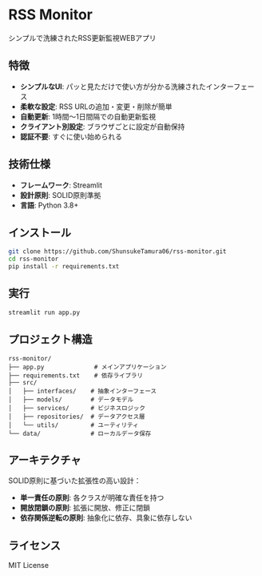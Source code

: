 # RSS Monitor

シンプルで洗練されたRSS更新監視WEBアプリ

## 特徴

- **シンプルなUI**: パッと見ただけで使い方が分かる洗練されたインターフェース
- **柔軟な設定**: RSS URLの追加・変更・削除が簡単
- **自動更新**: 1時間～1日間隔での自動更新監視
- **クライアント別設定**: ブラウザごとに設定が自動保持
- **認証不要**: すぐに使い始められる

## 技術仕様

- **フレームワーク**: Streamlit
- **設計原則**: SOLID原則準拠
- **言語**: Python 3.8+

## インストール

```bash
git clone https://github.com/ShunsukeTamura06/rss-monitor.git
cd rss-monitor
pip install -r requirements.txt
```

## 実行

```bash
streamlit run app.py
```

## プロジェクト構造

```
rss-monitor/
├── app.py              # メインアプリケーション
├── requirements.txt    # 依存ライブラリ
├── src/
│   ├── interfaces/    # 抽象インターフェース
│   ├── models/        # データモデル
│   ├── services/      # ビジネスロジック
│   ├── repositories/  # データアクセス層
│   └── utils/         # ユーティリティ
└── data/              # ローカルデータ保存
```

## アーキテクチャ

SOLID原則に基づいた拡張性の高い設計：

- **単一責任の原則**: 各クラスが明確な責任を持つ
- **開放閉鎖の原則**: 拡張に開放、修正に閉鎖
- **依存関係逆転の原則**: 抽象化に依存、具象に依存しない

## ライセンス

MIT License
